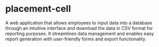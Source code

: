 # placement-cell
A web application that allows employees to input data into a database through an intuitive interface and download the data in CSV format for reporting purposes. It streamlines data management and enables easy report generation with user-friendly forms and export functionality.
